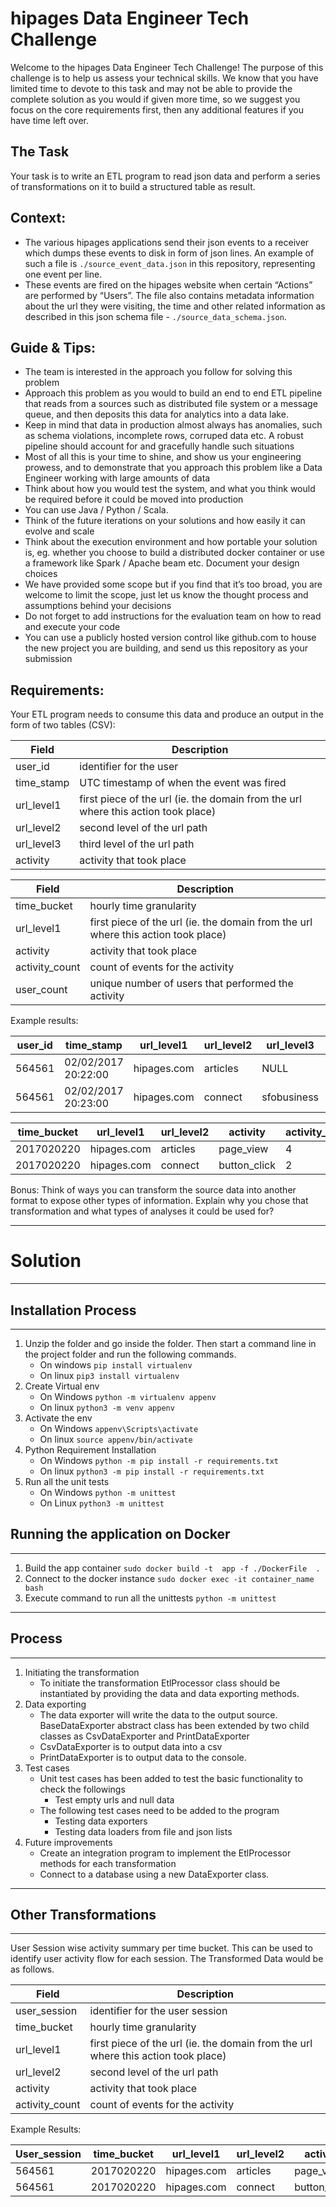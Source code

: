 # hipages Data Engineer Tech Challenge

Welcome to the hipages Data Engineer Tech Challenge! The purpose of this challenge is to help us assess your 
technical skills. We know that you have limited time to devote to this task and may not be able to provide the 
complete solution as you would if given more time, so we suggest you focus on the core requirements first, then any 
additional features if you have time left over.


## The Task
Your task is to write an ETL program to read json data and perform a series of transformations on it to build a 
structured table as result.

## Context:
- The various hipages applications send their json events to a receiver which dumps these events to disk in form of json 
lines. An example of such a file is `./source_event_data.json` in this repository, representing one event per line. 
- These events are fired on the hipages website when certain “Actions” are performed by “Users”. The file also contains 
metadata information about the url they were visiting, the time and other related information as described in this json 
schema file - `./source_data_schema.json`.

## Guide & Tips:
 
- The team is interested in the approach you follow for solving this problem
- Approach this problem as you would to build an end to end ETL pipeline that reads from a sources such as distributed file system or a message queue, and then deposits this data for analytics into a data lake.
- Keep in mind that data in production almost always has anomalies, such as schema violations, incomplete rows, corruped data etc. A robust pipeline should account for and gracefully handle such situations
- Most of all this is your time to shine, and show us your engineering prowess, and to demonstrate that you approach this problem like a Data Engineer working with large amounts of data
- Think about how you would test the system, and what you think would be required before it could be moved into production
- You can use Java / Python / Scala.
- Think of the future iterations on your solutions and how easily it can evolve and scale
- Think about the execution environment and how portable your solution is, eg. whether you choose to build a distributed
 docker container or use a framework like Spark / Apache beam etc. Document your design choices
- We have provided some scope but if you find that it’s too broad, you are welcome to limit the scope, just let us know 
the thought process and assumptions behind your decisions
- Do not forget to add instructions for the evaluation team on how to read and execute your code
- You can use a publicly hosted version control like github.com to house the new project you are building, and send us 
this repository as your submission


## Requirements:
Your ETL program needs to consume this data and produce an output in the form of two tables (CSV):

| Field | Description | 
| --- | --- |
| user_id | identifier for the user |
| time_stamp | UTC timestamp of when the event was fired |
| url_level1 | first piece of the url (ie. the domain from the url where this action took place) |
| url_level2 | second level of the url path |
| url_level3 | third level of the url path |
| activity | activity that took place |

| Field | Description | 
| --- | --- |
| time_bucket | hourly time granularity |
| url_level1 | first piece of the url (ie. the domain from the url where this action took place) |
| activity | activity that took place |
| activity_count | count of events for the activity |
| user_count | unique number of users that performed the activity |

Example results:

| user_id | time_stamp | url_level1 | url_level2 | url_level3 | activity | 
| --- | --- | --- | --- | --- | --- | 
| 564561 | 02/02/2017 20:22:00 | hipages.com | articles | NULL | page_view | 
| 564561 | 02/02/2017 20:23:00 | hipages.com | connect | sfobusiness | button_click | 


| time_bucket | url_level1 | url_level2 | activity | activity_count | user_count |
| --- | --- | --- | --- | --- | --- |
| 2017020220 | hipages.com | articles | page_view | 4 | 1 | 
| 2017020220 | hipages.com | connect | button_click | 2 | 1 | 

Bonus:
Think of ways you can transform the source data into another format to expose other types of information. Explain why 
you chose that transformation and what types of analyses it could be used for?

***

# Solution

***

## Installation Process

---

1. Unzip the folder and go inside the folder. Then start a command line in the project folder and run the following commands.
    * On windows    `pip install virtualenv`
    * On linux  `pip3 install virtualenv`
1. Create Virtual env
    * On Windows    `python -m virtualenv appenv`
    * On linux  `python3 -m venv appenv`
1. Activate the env
    * On Windows    `appenv\Scripts\activate`
    * On linux  `source appenv/bin/activate`
1. Python Requirement Installation
    * On Windows    `python -m pip install -r requirements.txt`
    * On linux  `python3 -m pip install -r requirements.txt`
1. Run all the unit tests
    * On Windows    `python -m unittest`
    * On Linux  `python3 -m unittest`


## Running the application on Docker

---

1. Build the app container  `sudo docker build -t  app -f ./DockerFile  .`
1. Connect to the docker instance `sudo docker exec -it container_name bash`
1. Execute command to run all the unittests  `python -m unittest`

***

## Process

---
1. Initiating the transformation
   * To initiate the transformation EtlProcessor class should be instantiated by providing the data and data exporting methods.
1. Data exporting
   * The data exporter will write the data to the output source. BaseDataExporter abstract class has been extended by two
     child classes as CsvDataExporter and PrintDataExporter
   * CsvDataExporter is to output data into a csv
   * PrintDataExporter is to output data to the console.
1. Test cases
    * Unit test cases has been added to test the basic functionality to check the followings
        * Test empty urls and null data
    * The following test cases need to be added to the program
        * Testing data exporters
        * Testing data loaders from file and json lists 
1. Future improvements
    * Create an integration program to implement the EtlProcessor methods for each transformation
    * Connect to a database using a new DataExporter class.
        
---   

## Other Transformations

--- 

User Session wise activity summary per time bucket. This can be used to identify user activity flow for each session. The Transformed Data would be as follows.
    
| Field | Description | 
| --- | --- |
| user_session | identifier for the user session |
| time_bucket | hourly time granularity |
| url_level1 | first piece of the url (ie. the domain from the url where this action took place) |
| url_level2 | second level of the url path |
| activity | activity that took place |
| activity_count | count of events for the activity |

Example Results:

| User_session |time_bucket| url_level1 | url_level2 | activity | activity_count |
| --- | --- |--- | --- | --- | --- |
| 564561 | 2017020220 |hipages.com | articles | page_view | 4 | 
| 564561 | 2017020220 |hipages.com | connect | button_click | 2 | 
